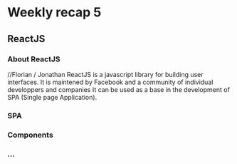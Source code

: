 # Weekly recap 5

## ReactJS

### About ReactJS

//Florian / Jonathan
ReactJS is a javascript library for building user interfaces. It is maintened by Facebook and a community of individual developpers and companies
It can be used as a base in the development of SPA (Single page Application).

### SPA

### Components

### ...
